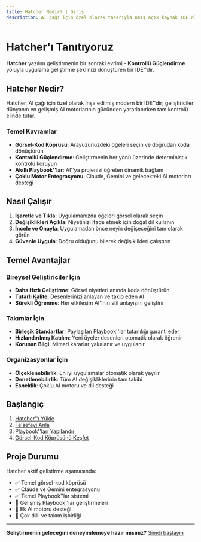 ```yaml
---
title: Hatcher Nedir? | Giriş
description: AI çağı için özel olarak tasarıyla nmış açık kaynak IDE olan Hatcher'ı keşfedin ve geliştiricilerin daha yüksek verimlilikle çalışmasını sağlayın
---
```


# Hatcher'ı Tanıtıyoruz

**Hatcher** yazılım geliştirmenin bir sonraki evrimi - **Kontrollü Güçlendirme** yoluyla uygulama geliştirme şeklinizi dönüştüren bir IDE''dir.

## Hatcher Nedir?

Hatcher, AI çağı için özel olarak inşa edilmiş modern bir IDE''dir; geliştiriciler dünyanın en gelişmiş AI motorlarının gücünden yararlanırken tam kontrolü elinde tutar.

### Temel Kavramlar

- **Görsel-Kod Köprüsü**: Arayüzünüzdeki öğeleri seçin ve doğrudan koda dönüştürün
- **Kontrollü Güçlendirme**: Geliştirmenin her yönü üzerinde deterministik kontrolü koruyun
- **Akıllı Playbook''lar**: AI''ya projenizi öğreten dinamik bağlam
- **Çoklu Motor Entegrasyonu**: Claude, Gemini ve gelecekteki AI motorları desteği

## Nasıl Çalışır

1. **İşaretle ve Tıkla**: Uygulamanızda öğeleri görsel olarak seçin
2. **Değişiklikleri Açıkla**: Niyetinizi ifade etmek için doğal dil kullanın
3. **İncele ve Onayla**: Uygulamadan önce neyin değişeceğini tam olarak görün
4. **Güvenle Uygula**: Doğru olduğunu bilerek değişiklikleri çalıştırın

## Temel Avantajlar

### Bireysel Geliştiriciler İçin

- **Daha Hızlı Geliştirme**: Görsel niyetleri anında koda dönüştürün
- **Tutarlı Kalite**: Desenlerinizi anlayan ve takip eden AI
- **Sürekli Öğrenme**: Her etkileşim AI''nın stil anlayışını geliştirir

### Takımlar İçin

- **Birleşik Standartlar**: Paylaşılan Playbook''lar tutarlılığı garanti eder
- **Hızlandırılmış Katılım**: Yeni üyeler desenleri otomatik olarak öğrenir
- **Korunan Bilgi**: Mimari kararlar yakalanır ve uygulanır

### Organizasyonlar İçin

- **Ölçeklenebilirlik**: En iyi uygulamalar otomatik olarak yayılır
- **Denetlenebilirlik**: Tüm AI değişikliklerinin tam takibi
- **Esneklik**: Çoklu AI motoru ve dil desteği

## Başlangıç

1. [Hatcher''ı Yükle](/tr/getting-started)
2. [Felsefeyi Anla](/tr/philosophy)
3. [Playbook''ları Yapılandır](/tr/playbooks)
4. [Görsel-Kod Köprüsünü Keşfet](/tr/visual-to-code)

## Proje Durumu

Hatcher aktif geliştirme aşamasında:

- ✅ Temel görsel-kod köprüsü
- ✅ Claude ve Gemini entegrasyonu
- ✅ Temel Playbook''lar sistemi
- 🚧 Gelişmiş Playbook''lar geliştirmeleri
- 🚧 Ek AI motoru desteği
- 📅 Çok dilli ve takım işbirliği

---

**Geliştirmenin geleceğini deneyimlemeye hazır mısınız?** [Şimdi başlayın](/tr/getting-started)
